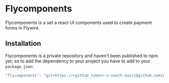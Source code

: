 # Flycomponents

Flycomponents is a set a react UI components used to create payment forms in Flywire.

## Installation

Flycomponents is a private repository and haven't been published to npm yet, so to add the dependency to your project you have to add to your `package.json`:

```javascript
"flycomponents": "git+https://<github_token>:x-oauth-basic@github.com/peertransfer/flycomponents.git/<version>"
```
